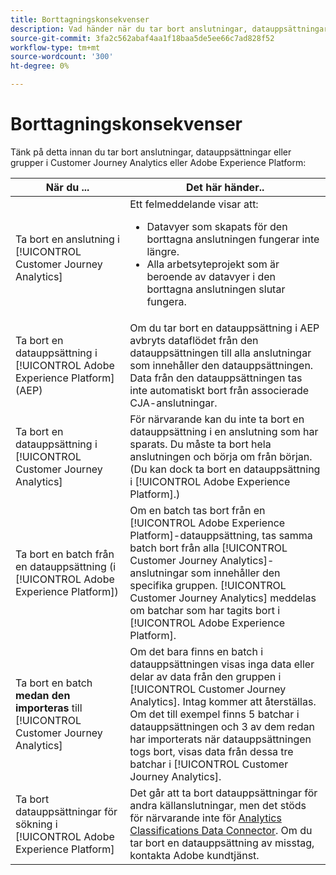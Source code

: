 ```yaml
---
title: Borttagningskonsekvenser
description: Vad händer när du tar bort anslutningar, datauppsättningar eller grupper i Customer Journey Analytics eller Adobe Experience Platform.
source-git-commit: 3fa2c562abaf4aa1f18baa5de5ee66c7ad828f52
workflow-type: tm+mt
source-wordcount: '300'
ht-degree: 0%

---
```


# Borttagningskonsekvenser

Tänk på detta innan du tar bort anslutningar, datauppsättningar eller grupper i Customer Journey Analytics eller Adobe Experience Platform:

| När du ... | Det här händer.. |
| --- | --- |
| Ta bort en anslutning i [!UICONTROL Customer Journey Analytics] | Ett felmeddelande visar att:<ul><li>Datavyer som skapats för den borttagna anslutningen fungerar inte längre.</li><li> Alla arbetsyteprojekt som är beroende av datavyer i den borttagna anslutningen slutar fungera.</li></ul> |
| Ta bort en datauppsättning i [!UICONTROL Adobe Experience Platform] (AEP) | Om du tar bort en datauppsättning i AEP avbryts dataflödet från den datauppsättningen till alla anslutningar som innehåller den datauppsättningen. Data från den datauppsättningen tas inte automatiskt bort från associerade CJA-anslutningar. |
| Ta bort en datauppsättning i [!UICONTROL Customer Journey Analytics] | För närvarande kan du inte ta bort en datauppsättning i en anslutning som har sparats. Du måste ta bort hela anslutningen och börja om från början. (Du kan dock ta bort en datauppsättning i [!UICONTROL Adobe Experience Platform].) |
| Ta bort en batch från en datauppsättning (i [!UICONTROL Adobe Experience Platform]) | Om en batch tas bort från en [!UICONTROL Adobe Experience Platform]-datauppsättning, tas samma batch bort från alla [!UICONTROL Customer Journey Analytics]-anslutningar som innehåller den specifika gruppen. [!UICONTROL Customer Journey Analytics] meddelas om batchar som har tagits bort i  [!UICONTROL Adobe Experience Platform]. |
| Ta bort en batch **medan den importeras** till [!UICONTROL Customer Journey Analytics] | Om det bara finns en batch i datauppsättningen visas inga data eller delar av data från den gruppen i [!UICONTROL Customer Journey Analytics]. Intag kommer att återställas. Om det till exempel finns 5 batchar i datauppsättningen och 3 av dem redan har importerats när datauppsättningen togs bort, visas data från dessa tre batchar i [!UICONTROL Customer Journey Analytics]. |
| Ta bort datauppsättningar för sökning i [!UICONTROL Adobe Experience Platform] | Det går att ta bort datauppsättningar för andra källanslutningar, men det stöds för närvarande inte för [Analytics Classifications Data Connector](https://experienceleague.adobe.com/docs/experience-platform/sources/ui-tutorials/create/adobe-applications/classifications.html?lang=en). Om du tar bort en datauppsättning av misstag, kontakta Adobe kundtjänst. |